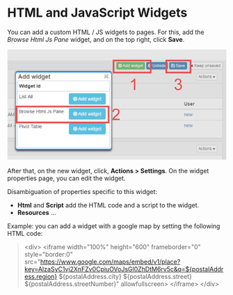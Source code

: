 # HTML and JavaScript Widgets

You can add a custom HTML / JS widgets to pages. For this, add the  *Browse Html Js Pane* widget, and on the top right, click **Save**.

![](adding-a-html-js-widget.png)

After that, on the new widget, click, **Actions > Settings**. On the widget properties page, you can edit the widget. 

Disambiguation of properties specific to this widget:

* **Html** and  **Script** add the HTML code and a script to the widget.
* **Resources** ...

Example: you can add a widget with a google map by setting the following HTML code:

> &lt;div&gt;  &lt;iframe width="100%" height="600" frameborder="0" style="border:0" src="https://www.google.com/maps/embed/v1/place?key=AIzaSyC1vj2XnFZv0CpiuOVoJsGl0ZhDtM6rv5c&q=${postalAddress.region} ${postalAddress.city} ${postalAddress.street} ${postalAddress.streetNumber}" allowfullscreen&gt; &lt;/iframe&gt;  &lt;/div&gt;
